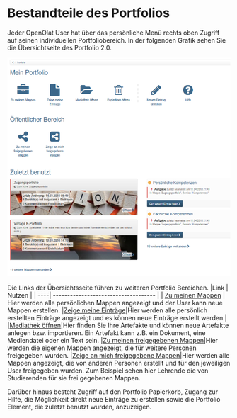 # Bestandteile des Portfolios

Jeder OpenOlat User hat über das persönliche Menü rechts oben Zugriff auf
seinen individuellen Portfoliobereich. In der folgenden Grafik sehen Sie die
Übersichtseite des Portfolio 2.0.

![portfolio_uebersicht.png](assets/Portfolio_Uebersicht.png)

Die Links der Übersichtsseite führen zu weiteren Portfolio Bereichen.
|Link | Nutzen |
| ----| ------------------------------------ |
| [Zu meinen Mappen](My_portfolio_binders.de.md) | Hier werden alle persönlichen Mappen angezeigt und der User kann neue Mappen erstellen.
|[Zeige meine Einträge](My_entries.de.md)|Hier werden alle persönlich erstellten Einträge angezeigt und es können neue Einträge erstellt werden.|
|[Mediathek öffnen](Media_center.de.md)|Hier finden Sie Ihre Artefakte und können neue Artefakte anlegen bzw. importieren. Ein Artefakt kann z.B. ein Dokument, eine Mediendatei oder ein Text sein.
|[Zu meinen freigegebenen Mappen](Shared_by_me.de.md)|Hier werden die eigenen Mappen angezeigt, die für weitere Personen freigegeben wurden.
|[Zeige an mich freigegebene Mappen](Shared_with_me.de.md)|Hier werden alle Mappen angezeigt, die von anderen Personen erstellt und für den jeweiligen User freigegeben wurden. Zum Beispiel sehen hier Lehrende die von Studierenden für sie frei gegebenen Mappen.

  

Darüber hinaus besteht Zugriff auf den Portfolio Papierkorb, Zugang zur Hilfe,
die Möglichkeit direkt neue Einträge zu erstellen sowie die Portfolio Element,
die zuletzt benutzt wurden, anzuzeigen.

